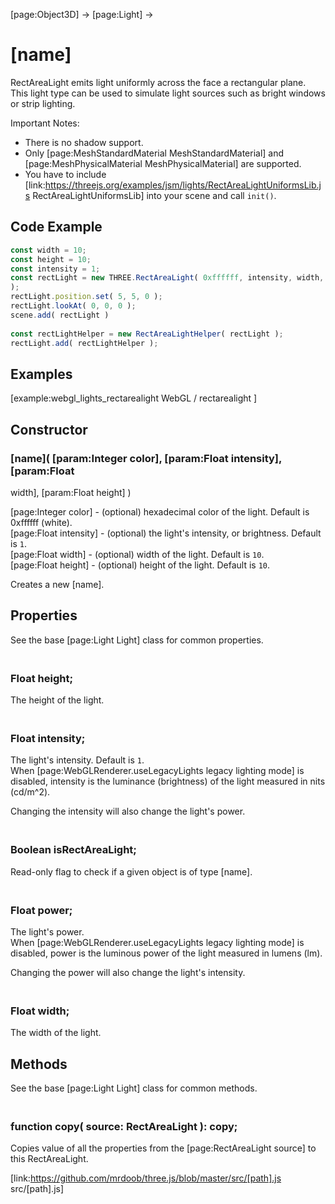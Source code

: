 [page:Object3D] → [page:Light] →

# [name]

RectAreaLight emits light uniformly across the face a rectangular plane. This
light type can be used to simulate light sources such as bright windows or
strip lighting.  
  
Important Notes:

  * There is no shadow support.
  * Only [page:MeshStandardMaterial MeshStandardMaterial] and [page:MeshPhysicalMaterial MeshPhysicalMaterial] are supported. 
  * You have to include [link:https://threejs.org/examples/jsm/lights/RectAreaLightUniformsLib.js RectAreaLightUniformsLib] into your scene and call `init()`. 

## Code Example

  
```ts  
const width = 10;  
const height = 10;  
const intensity = 1;  
const rectLight = new THREE.RectAreaLight( 0xffffff, intensity, width, height
);  
rectLight.position.set( 5, 5, 0 );  
rectLight.lookAt( 0, 0, 0 );  
scene.add( rectLight )  
  
const rectLightHelper = new RectAreaLightHelper( rectLight );  
rectLight.add( rectLightHelper );  
```  

## Examples

[example:webgl_lights_rectarealight WebGL / rectarealight ]

## Constructor

###  [name]( [param:Integer color], [param:Float intensity], [param:Float
width], [param:Float height] )

[page:Integer color] - (optional) hexadecimal color of the light. Default is
0xffffff (white).  
[page:Float intensity] - (optional) the light's intensity, or brightness.
Default is `1`.  
[page:Float width] - (optional) width of the light. Default is `10`.  
[page:Float height] - (optional) height of the light. Default is `10`.  
  
Creates a new [name].

## Properties

See the base [page:Light Light] class for common properties.

### <br/> Float height; <br/>

The height of the light.

### <br/> Float intensity; <br/>

The light's intensity. Default is `1`.  
When [page:WebGLRenderer.useLegacyLights legacy lighting mode] is disabled,
intensity is the luminance (brightness) of the light measured in nits
(cd/m^2).  
  
Changing the intensity will also change the light's power.

### <br/> Boolean isRectAreaLight; <br/>

Read-only flag to check if a given object is of type [name].

### <br/> Float power; <br/>

The light's power.  
When [page:WebGLRenderer.useLegacyLights legacy lighting mode] is disabled,
power is the luminous power of the light measured in lumens (lm).  
  
Changing the power will also change the light's intensity.

### <br/> Float width; <br/>

The width of the light.

## Methods

See the base [page:Light Light] class for common methods.

### <br/> function copy( source: RectAreaLight ): copy; <br/>

Copies value of all the properties from the [page:RectAreaLight source] to
this RectAreaLight.

[link:https://github.com/mrdoob/three.js/blob/master/src/[path].js
src/[path].js]

